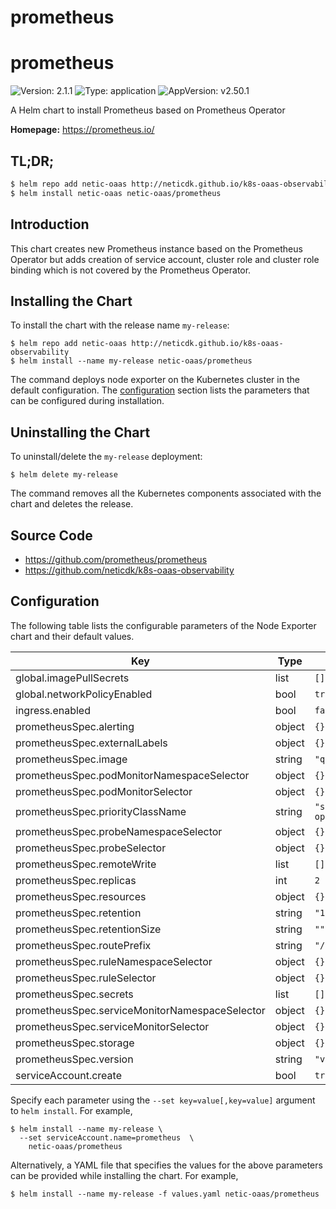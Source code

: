 # prometheus

# prometheus

![Version: 2.1.1](https://img.shields.io/badge/Version-2.1.1-informational?style=flat-square) ![Type: application](https://img.shields.io/badge/Type-application-informational?style=flat-square) ![AppVersion: v2.50.1](https://img.shields.io/badge/AppVersion-v2.50.1-informational?style=flat-square)

A Helm chart to install Prometheus based on Prometheus Operator

**Homepage:** <https://prometheus.io/>

## TL;DR;

```bash
$ helm repo add netic-oaas http://neticdk.github.io/k8s-oaas-observability
$ helm install netic-oaas netic-oaas/prometheus
```

## Introduction

This chart creates new Prometheus instance based on the Prometheus Operator but adds creation of service
account, cluster role and cluster role binding which is not covered by the Prometheus Operator.

## Installing the Chart

To install the chart with the release name `my-release`:

```console
$ helm repo add netic-oaas http://neticdk.github.io/k8s-oaas-observability
$ helm install --name my-release netic-oaas/prometheus
```

The command deploys node exporter on the Kubernetes cluster in the default configuration. The [configuration](#configuration) section lists the parameters that can be configured during installation.

## Uninstalling the Chart

To uninstall/delete the `my-release` deployment:

```console
$ helm delete my-release
```

The command removes all the Kubernetes components associated with the chart and deletes the release.

## Source Code

* <https://github.com/prometheus/prometheus>
* <https://github.com/neticdk/k8s-oaas-observability>

## Configuration

The following table lists the configurable parameters of the Node Exporter chart and their default values.

| Key | Type | Default | Description |
|-----|------|---------|-------------|
| global.imagePullSecrets | list | `[]` |  |
| global.networkPolicyEnabled | bool | `true` |  |
| ingress.enabled | bool | `false` |  |
| prometheusSpec.alerting | object | `{}` |  |
| prometheusSpec.externalLabels | object | `{}` |  |
| prometheusSpec.image | string | `"quay.io/prometheus/prometheus:v2.50.1"` |  |
| prometheusSpec.podMonitorNamespaceSelector | object | `{}` |  |
| prometheusSpec.podMonitorSelector | object | `{}` |  |
| prometheusSpec.priorityClassName | string | `"secure-cloud-stack-technical-operations-critical"` |  |
| prometheusSpec.probeNamespaceSelector | object | `{}` |  |
| prometheusSpec.probeSelector | object | `{}` |  |
| prometheusSpec.remoteWrite | list | `[]` |  |
| prometheusSpec.replicas | int | `2` |  |
| prometheusSpec.resources | object | `{}` |  |
| prometheusSpec.retention | string | `"10d"` |  |
| prometheusSpec.retentionSize | string | `""` |  |
| prometheusSpec.routePrefix | string | `"/"` |  |
| prometheusSpec.ruleNamespaceSelector | object | `{}` |  |
| prometheusSpec.ruleSelector | object | `{}` |  |
| prometheusSpec.secrets | list | `[]` |  |
| prometheusSpec.serviceMonitorNamespaceSelector | object | `{}` |  |
| prometheusSpec.serviceMonitorSelector | object | `{}` |  |
| prometheusSpec.storage | object | `{}` |  |
| prometheusSpec.version | string | `"v2.50.1"` |  |
| serviceAccount.create | bool | `true` |  |

Specify each parameter using the `--set key=value[,key=value]` argument to `helm install`. For example,

```console
$ helm install --name my-release \
  --set serviceAccount.name=prometheus  \
    netic-oaas/prometheus
```

Alternatively, a YAML file that specifies the values for the above parameters can be provided while installing the chart. For example,

```console
$ helm install --name my-release -f values.yaml netic-oaas/prometheus
```
